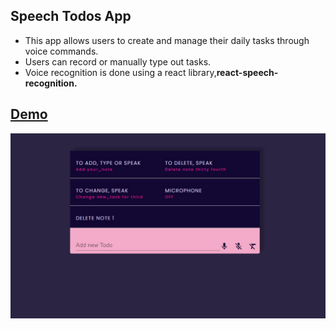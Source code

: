 ## Speech Todos App

- This app allows users to create and manage their daily tasks through voice commands.
- Users can record or manually type out tasks.
- Voice recognition is done using a react library,<b>react-speech-recognition<b>.



<h2><a href="https://anushkabahuguna.github.io/speech-todos-app/">Demo</a></h2>

<img src="./src/speechapp.jpg" alt="demo"/>
